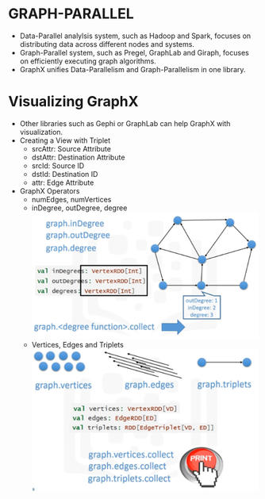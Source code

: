 # GRAPH-PARALLEL
* Data-Parallel analylsis system, such as Hadoop and Spark, focuses on distributing data across different nodes and systems.
* Graph-Parallel system, such as Pregel, GraphLab and Giraph, focuses on efficiently executing graph algorithms.
* GraphX unifies Data-Parallelism and Graph-Parallelism in one library.

# Visualizing GraphX
* Other libraries such as Gephi or GraphLab can help GraphX with visualization.
* Creating a View with Triplet
  - srcAttr: Source Attribute
  - dstAttr: Destination Attribute
  - srcId: Source ID
  - dstId: Destination ID
  - attr: Edge Attribute
* GraphX Operators
  - numEdges, numVertices
  - inDegree, outDegree, degree  
  ![Graphx Operator Degree](graphx-operator-degree.PNG)
  - Vertices, Edges and Triplets  
  ![Graphx Operators Vertice Edge Triplet](graphx-operator-vertice-edge-triplet.PNG)
